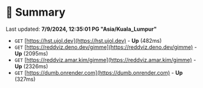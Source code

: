 # 📖 Summary
Last updated: **7/9/2024, 12:35:01 PG "Asia/Kuala_Lumpur"**

- `GET` [https://hst.ujol.dev](https://hst.ujol.dev) - **Up** (482ms)
- `GET` [https://reddviz.deno.dev/gimme](https://reddviz.deno.dev/gimme) - **Up** (2095ms)
- `GET` [https://reddviz.amar.kim/gimme](https://reddviz.amar.kim/gimme) - **Up** (2326ms)
- `GET` [https://dumb.onrender.com](https://dumb.onrender.com) - **Up** (327ms)
